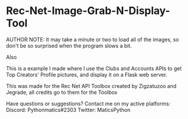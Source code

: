 # Rec-Net-Image-Grab-N-Display-Tool
AUTHOR NOTE:  It may take a minute or two to load all of the images, so don't be so surprised when the program slows a bit.  

Also  

This is a example I made where I use the Clubs and Accounts APIs to get Top Creators' Profile pictures, and display it on a Flask web server.  

This was made for the Rec Net API Toolbox created by Zigzatuzoo and Jegrade, all credits go to them for the Toolbox  

Have questions or suggestions? Contact me on my active platforms:  Discord: Pythonmatics#2303 Twitter: MaticsPython
